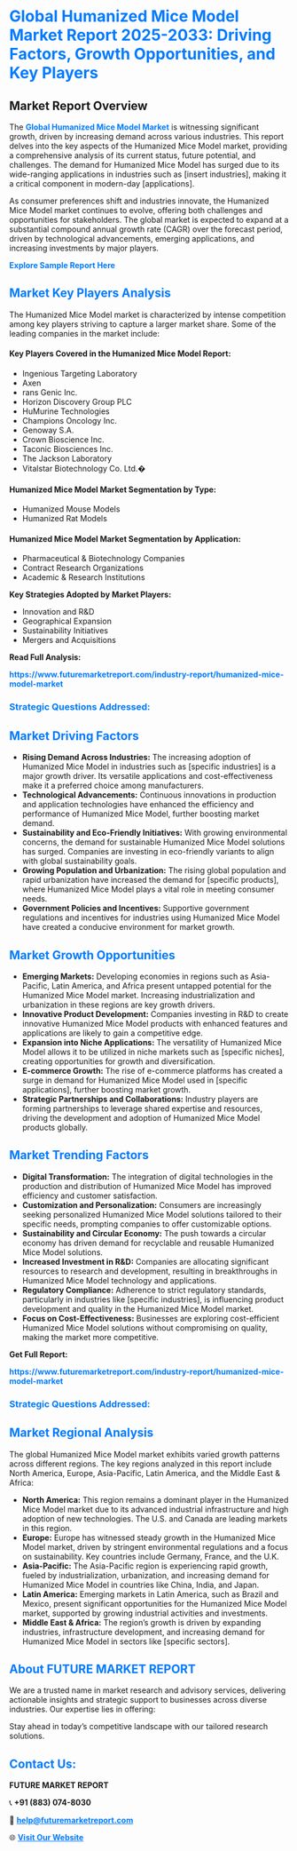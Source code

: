 <h1 style="color: #007BFF;">Global Humanized Mice Model Market Report 2025-2033: Driving Factors, Growth Opportunities, and Key Players</h1>

<section id="overview">
<h2>Market Report Overview</h2>
<p>The <a href="https://www.futuremarketreport.com/industry-report/humanized-mice-model-market" style="color: #007BFF; text-decoration: none;"><strong>Global Humanized Mice Model Market</strong></a> is witnessing significant growth, driven by increasing demand across various industries. This report delves into the key aspects of the Humanized Mice Model market, providing a comprehensive analysis of its current status, future potential, and challenges. The demand for Humanized Mice Model has surged due to its wide-ranging applications in industries such as [insert industries], making it a critical component in modern-day [applications].</p>
<p>As consumer preferences shift and industries innovate, the Humanized Mice Model market continues to evolve, offering both challenges and opportunities for stakeholders. The global market is expected to expand at a substantial compound annual growth rate (CAGR) over the forecast period, driven by technological advancements, emerging applications, and increasing investments by major players.</p>
</section>

<section id="overview">
<p><a href="https://www.futuremarketreport.com/request-sample/reportId=108386" style="color: #007BFF; text-decoration: none;"><strong>Explore Sample Report Here</strong></a></p>
</section>

<section id="key-players">
<h2 style="color: #007BFF;">Market Key Players Analysis</h2>
<p>The Humanized Mice Model market is characterized by intense competition among key players striving to capture a larger market share. Some of the leading companies in the market include:</p>
<h4>Key Players Covered in the Humanized Mice Model Report:</h4>
<ul><li>Ingenious Targeting Laboratory</li><li>Axen</li><li>rans Genic Inc.</li><li>Horizon Discovery Group PLC</li><li>HuMurine Technologies</li><li>Champions Oncology Inc.</li><li>Genoway S.A.</li><li>Crown Bioscience Inc.</li><li>Taconic Biosciences Inc.</li><li>The Jackson Laboratory</li><li>Vitalstar Biotechnology Co. Ltd.�</li></ul>
<h4>Humanized Mice Model Market Segmentation by Type:</h4>
<ul><li>Humanized Mouse Models</li><li>Humanized Rat Models</li></ul>

<h4>Humanized Mice Model Market Segmentation by Application:</h4>
<ul><li>Pharmaceutical &amp; Biotechnology Companies</li><li>Contract Research Organizations</li><li>Academic &amp; Research Institutions</li></ul>
<p><strong>Key Strategies Adopted by Market Players:</strong></p>
<ul>
<li>Innovation and R&D</li>
<li>Geographical Expansion</li>
<li>Sustainability Initiatives</li>
<li>Mergers and Acquisitions</li>
</ul>
</section>

<section>
<p><strong>Read Full Analysis: </strong></p><a href="https://www.futuremarketreport.com/industry-report/humanized-mice-model-market" style="color: #007BFF; text-decoration: none;"><strong>https://www.futuremarketreport.com/industry-report/humanized-mice-model-market</strong></a>
<h3 style="color: #007BFF;">Strategic Questions Addressed:</h3>
</section>

<section id="driving-factors">
<h2 style="color: #007BFF;">Market Driving Factors</h2>
<ul>
<li><strong>Rising Demand Across Industries:</strong> The increasing adoption of Humanized Mice Model in industries such as [specific industries] is a major growth driver. Its versatile applications and cost-effectiveness make it a preferred choice among manufacturers.</li>
<li><strong>Technological Advancements:</strong> Continuous innovations in production and application technologies have enhanced the efficiency and performance of Humanized Mice Model, further boosting market demand.</li>
<li><strong>Sustainability and Eco-Friendly Initiatives:</strong> With growing environmental concerns, the demand for sustainable Humanized Mice Model solutions has surged. Companies are investing in eco-friendly variants to align with global sustainability goals.</li>
<li><strong>Growing Population and Urbanization:</strong> The rising global population and rapid urbanization have increased the demand for [specific products], where Humanized Mice Model plays a vital role in meeting consumer needs.</li>
<li><strong>Government Policies and Incentives:</strong> Supportive government regulations and incentives for industries using Humanized Mice Model have created a conducive environment for market growth.</li>
</ul>
</section>

<section id="growth-opportunities">
<h2 style="color: #007BFF;">Market Growth Opportunities</h2>
<ul>
<li><strong>Emerging Markets:</strong> Developing economies in regions such as Asia-Pacific, Latin America, and Africa present untapped potential for the Humanized Mice Model market. Increasing industrialization and urbanization in these regions are key growth drivers.</li>
<li><strong>Innovative Product Development:</strong> Companies investing in R&D to create innovative Humanized Mice Model products with enhanced features and applications are likely to gain a competitive edge.</li>
<li><strong>Expansion into Niche Applications:</strong> The versatility of Humanized Mice Model allows it to be utilized in niche markets such as [specific niches], creating opportunities for growth and diversification.</li>
<li><strong>E-commerce Growth:</strong> The rise of e-commerce platforms has created a surge in demand for Humanized Mice Model used in [specific applications], further boosting market growth.</li>
<li><strong>Strategic Partnerships and Collaborations:</strong> Industry players are forming partnerships to leverage shared expertise and resources, driving the development and adoption of Humanized Mice Model products globally.</li>
</ul>
</section>

<section id="trending-factors">
<h2 style="color: #007BFF;">Market Trending Factors</h2>
<ul>
<li><strong>Digital Transformation:</strong> The integration of digital technologies in the production and distribution of Humanized Mice Model has improved efficiency and customer satisfaction.</li>
<li><strong>Customization and Personalization:</strong> Consumers are increasingly seeking personalized Humanized Mice Model solutions tailored to their specific needs, prompting companies to offer customizable options.</li>
<li><strong>Sustainability and Circular Economy:</strong> The push towards a circular economy has driven demand for recyclable and reusable Humanized Mice Model solutions.</li>
<li><strong>Increased Investment in R&D:</strong> Companies are allocating significant resources to research and development, resulting in breakthroughs in Humanized Mice Model technology and applications.</li>
<li><strong>Regulatory Compliance:</strong> Adherence to strict regulatory standards, particularly in industries like [specific industries], is influencing product development and quality in the Humanized Mice Model market.</li>
<li><strong>Focus on Cost-Effectiveness:</strong> Businesses are exploring cost-efficient Humanized Mice Model solutions without compromising on quality, making the market more competitive.</li>
</ul>
</section>

<section>
<p><strong>Get Full Report: </strong></p><a href="https://www.futuremarketreport.com/industry-report/humanized-mice-model-market" style="color: #007BFF; text-decoration: none;"><strong>https://www.futuremarketreport.com/industry-report/humanized-mice-model-market</strong></a>
<h3 style="color: #007BFF;">Strategic Questions Addressed:</h3>
</section>


<section id="regional-analysis">
<h2 style="color: #007BFF;">Market Regional Analysis</h2>
<p>The global Humanized Mice Model market exhibits varied growth patterns across different regions. The key regions analyzed in this report include North America, Europe, Asia-Pacific, Latin America, and the Middle East & Africa:</p>
<ul>
<li><strong>North America:</strong> This region remains a dominant player in the Humanized Mice Model market due to its advanced industrial infrastructure and high adoption of new technologies. The U.S. and Canada are leading markets in this region.</li>
<li><strong>Europe:</strong> Europe has witnessed steady growth in the Humanized Mice Model market, driven by stringent environmental regulations and a focus on sustainability. Key countries include Germany, France, and the U.K.</li>
<li><strong>Asia-Pacific:</strong> The Asia-Pacific region is experiencing rapid growth, fueled by industrialization, urbanization, and increasing demand for Humanized Mice Model in countries like China, India, and Japan.</li>
<li><strong>Latin America:</strong> Emerging markets in Latin America, such as Brazil and Mexico, present significant opportunities for the Humanized Mice Model market, supported by growing industrial activities and investments.</li>
<li><strong>Middle East & Africa:</strong> The region’s growth is driven by expanding industries, infrastructure development, and increasing demand for Humanized Mice Model in sectors like [specific sectors].</li>
</ul>
</section>

<footer>
<h2 style="color: #007BFF;">About FUTURE MARKET REPORT</h2>
<p>We are a trusted name in market research and advisory services, delivering actionable insights and strategic support to businesses across diverse industries. Our expertise lies in offering:</p>

<p>Stay ahead in today’s competitive landscape with our tailored research solutions.</p>

<h2 style="color: #007BFF;">Contact Us:</h2>
<p><strong>FUTURE MARKET REPORT</strong></p>
<p>📞 <strong>+91 (883) 074-8030</strong></p>
<p>📧 <strong><a href="mailto:help@futuremarketreport.com" style="color: #007BFF;">help@futuremarketreport.com</a></strong></p>
<p>🌐 <strong><a href="https://www.futuremarketreport.com/" style="color: #007BFF;">Visit Our Website</a></strong></p>
</footer>